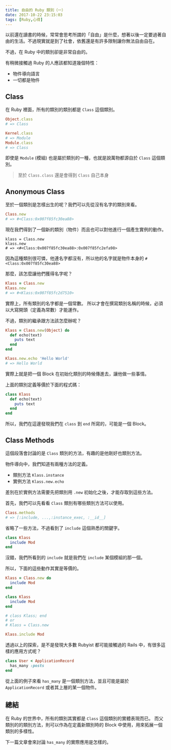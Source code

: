 ```yaml
---
title: 自由的 Ruby 類別（一）
date: 2017-10-22 23:15:03
tags: [Ruby,心得]
---
```


以前還在讀書的時候，常常會思考所謂的「自由」是什麼，想著以後一定要過著自由的生活。不過現實就是到了社會，依舊還是有許多限制讓你無法自由自在。

不過，在 Ruby 中的類別卻是非常自由的。

有稍微接觸過 Ruby 的人應該都知道幾個特性：

* 物件導向語言
* 一切都是物件

<!-- more -->

## Class

在 Ruby 裡面，所有的類別的類別都是 `Class` 這個類別。

```ruby
Object.class
# => Class

Kernel.class
# => Module
Module.class
# => Class
```

即使是 `Module` (模組) 也是屬於類別的一種，也就是說萬物都源自於 `Class` 這個類別。

> 至於 `Class.class` 還是會得到 `Class` 自己本身

## Anonymous Class

至於一個類別是怎樣出生的呢？我們可以先從沒有名字的類別來看。

```ruby
Class.new
# => #<Class:0x007f85fc30ea88>
```

現在我們得到了一個新的類別（物件）而且也可以對他進行一個產生實例的動作。

```
klass = Class.new
klass.new
# => <#<Class:0x007f85fc30ea88>:0x007f85fc2efa98>
```

因為這種類別很可憐，他連名字都沒有，所以他的名字就是物件本身的 `#<Class:0x007f85fc30ea88>`

那麼，該怎麼讓他們獲得名字呢？

```ruby
Klass = Class.new
Klass.new
# => #<Klass:0x007f85fc2d7510>
```

實際上，所有類別的名字都是一個常數。
所以才會在撰寫類別名稱的時候，必須以大寫開頭（定義為常數）才能運作。

不過，類別的繼承跟方法該怎麼辦呢？

```ruby
Klass = Class.new(Object) do
  def echo(text)
    puts text
  end
end

Klass.new.echo 'Hello World'
# => Hello World
```

實際上就是把一個 Block 在初始化類別的時候傳進去，讓他做一些事情。

上面的類別定義等價於下面的程式碼：

```ruby
class Klass
  def echo(text)
    puts text
  end
end
```

所以，我們在這邊發現我們在 `class` 到 `end` 所寫的，可能是一個 Block。

## Class Methods

這個段落會討論的是 `Class` 類別的方法，有趣的是他剛好也類別方法。

物件導向中，我們知道有兩種方法的定義。

* 類別方法 `Klass.instance`
* 實例方法 `Klass.new.echo`

差別在於實例方法需要先把類別用 `.new` 初始化之後，才能存取到這些方法。

首先，我們可以先看看 `Class` 類別有哪些類別方法可以使用。

```ruby
Class.methods
# => [:include, ...,:instance_exec, :__id__]
```

省略了一些方法，不過看到了 `include` 這個熟悉的關鍵字。

```ruby
class Klass
  include Mod
end
```

沒錯，我們所看到的 `include` 就是我們在 `include` 某個模組的那一個。

所以，下面的這些動作其實是等價的。

```ruby
Klass = Class.new do
  include Mod
end
```

```ruby
class Klass
  include Mod
end
```

```ruby
# class Klass; end
# or
# Klass = Class.new

Klass.include Mod
```

透過以上的探索，是不是發現大多數 Rubyist 都可能接觸過的 Rails 中，有很多這樣的應用方式呢？

```ruby
class User < ApplicationRecord
  has_many :posts
end
```

從上面的例子來看 `has_many` 是一個類別方法，並且可能是屬於 `ApplicationRecord` 或者其上層的某一個物件。

## 總結

在 Ruby 的世界中，所有的類別其實都是 `Class` 這個類別的實體表現而已。
而父類別的的類別方法，則可以作為在定義新類別時的 Block 中使用，用來拓展一個類別的多樣性。

下一篇文章會來討論 `has_many` 的實際應用是怎樣的。